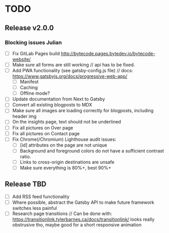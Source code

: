 # TODO

## Release v2.0.0

### Blocking issues Julian

* [ ] Fix GitLab Pages build http://bytecode.pages.bytedev.io/bytecode-website/
* [ ] Make sure all forms are still working // api has to be fixed.
* [ ] Add PWA functionality (see gatsby-config.js file) // docs: https://www.gatsbyjs.org/docs/progressive-web-app/
    * [ ] Manifest
    * [ ] Caching
    * [ ] Offline mode?
* [ ] Update documentation from Next to Gatsby
* [ ] Convert all existing blogposts to MDX
* [ ] Make sure all images are loading correctly for blogposts, including header img
* [ ] On the insights page, text should not be underlined
* [ ] Fix all pictures on Over page
* [ ] Fix all pictures on Contact page
* [ ] Fix Chrome(/Chromium) Lighthouse audit issues:
    * [ ] [id] attributes on the page are not unique
    * [ ] Background and foreground colors do not have a sufficient contrast ratio.
    * [ ] Links to cross-origin destinations are unsafe
    * [ ] Make sure everything is 80%+, best 90%+

## Release TBD

* [ ] Add RSS feed functionality
* [ ] Where possible, abstract the Gatsby API to make future framework switches less painful
* [ ] Research page transitions // Can be done with: https://transitionlink.tylerbarnes.ca/docs/transitionlink/ looks really obstrusive tho, maybe good for a short responsive animation
